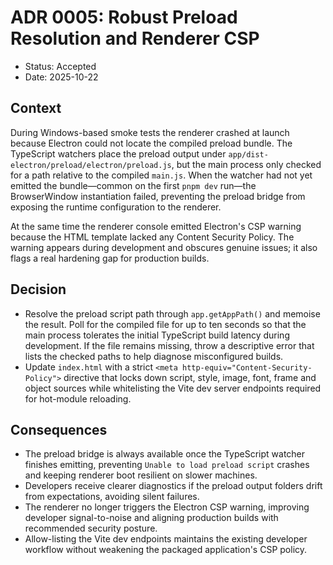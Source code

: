 # ADR 0005: Robust Preload Resolution and Renderer CSP

- Status: Accepted
- Date: 2025-10-22

## Context

During Windows-based smoke tests the renderer crashed at launch because Electron could not locate the compiled preload bundle. The TypeScript watchers place the preload output under `app/dist-electron/preload/electron/preload.js`, but the main process only checked for a path relative to the compiled `main.js`. When the watcher had not yet emitted the bundle—common on the first `pnpm dev` run—the BrowserWindow instantiation failed, preventing the preload bridge from exposing the runtime configuration to the renderer.

At the same time the renderer console emitted Electron's CSP warning because the HTML template lacked any Content Security Policy. The warning appears during development and obscures genuine issues; it also flags a real hardening gap for production builds.

## Decision

- Resolve the preload script path through `app.getAppPath()` and memoise the result. Poll for the compiled file for up to ten seconds so that the main process tolerates the initial TypeScript build latency during development. If the file remains missing, throw a descriptive error that lists the checked paths to help diagnose misconfigured builds.
- Update `index.html` with a strict `<meta http-equiv="Content-Security-Policy">` directive that locks down script, style, image, font, frame and object sources while whitelisting the Vite dev server endpoints required for hot-module reloading.

## Consequences

- The preload bridge is always available once the TypeScript watcher finishes emitting, preventing `Unable to load preload script` crashes and keeping renderer boot resilient on slower machines.
- Developers receive clearer diagnostics if the preload output folders drift from expectations, avoiding silent failures.
- The renderer no longer triggers the Electron CSP warning, improving developer signal-to-noise and aligning production builds with recommended security posture.
- Allow-listing the Vite dev endpoints maintains the existing developer workflow without weakening the packaged application's CSP policy.
